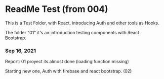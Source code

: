 <h1>ReadMe Test (from 004)</h1>

This is a Test Folder, with React, introducing Auth and other tools as Hooks.

The folder "01" it's an introduction testing components with React Bootstrap.

<h3>Sep 16, 2021</h3>

Report: 01 proyect its almost done (loading function missing)

Starting new one, Auth with firebase and react bootstrap. (02)